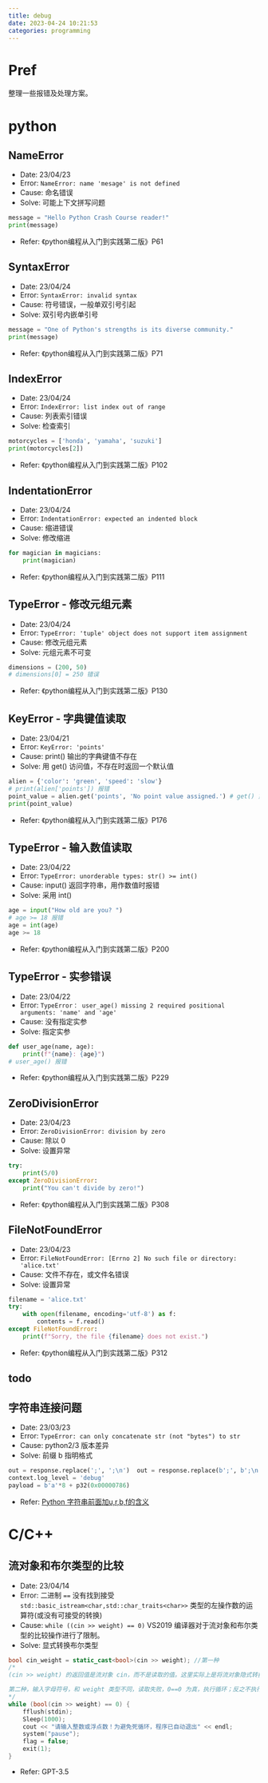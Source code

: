 ```yaml
---
title: debug
date: 2023-04-24 10:21:53
categories: programming
---
```

# Pref

整理一些报错及处理方案。

# python

## NameError

- Date: 23/04/23
- Error:
`NameError: name 'mesage' is not defined`
- Cause: 命名错误
- Solve: 可能上下文拼写问题
```python
message = "Hello Python Crash Course reader!"
print(message)
```
- Refer:
《python编程从入门到实践第二版》P61

## SyntaxError

- Date: 23/04/24
- Error:
`SyntaxError: invalid syntax`
- Cause: 符号错误，一般单双引号引起
- Solve: 双引号内嵌单引号
```python
message = "One of Python's strengths is its diverse community."
print(message)
```
- Refer:
《python编程从入门到实践第二版》P71

## IndexError

- Date: 23/04/24
- Error:
`IndexError: list index out of range`
- Cause: 列表索引错误
- Solve: 检查索引
```python
motorcycles = ['honda', 'yamaha', 'suzuki']
print(motorcycles[2])
```
- Refer:
《python编程从入门到实践第二版》P102

## IndentationError

- Date: 23/04/24
- Error:
`IndentationError: expected an indented block`
- Cause: 缩进错误
- Solve: 修改缩进
```python
for magician in magicians:
    print(magician)
```
- Refer:
《python编程从入门到实践第二版》P111

## TypeError - 修改元组元素

- Date: 23/04/24
- Error:
`TypeError: 'tuple' object does not support item assignment`
- Cause: 修改元组元素
- Solve: 元组元素不可变
```python
dimensions = (200, 50)
# dimensions[0] = 250 错误
```
- Refer:
《python编程从入门到实践第二版》P130

## KeyError - 字典键值读取

- Date: 23/04/21
- Error:
`KeyError: 'points'`
- Cause: print() 输出的字典键值不存在
- Solve: 用 get() 访问值，不存在时返回一个默认值
```python
alien = {'color': 'green', 'speed': 'slow'}
# print(alien['points']) 报错
point_value = alien.get('points', 'No point value assigned.') # get() 第二个参数留空，默认返回 None
print(point_value)
```
- Refer:
《python编程从入门到实践第二版》P176

## TypeError - 输入数值读取

- Date: 23/04/22
- Error:
`TypeError: unorderable types: str() >= int()`
- Cause: input() 返回字符串，用作数值时报错
- Solve: 采用 int()
```python
age = input("How old are you? ")
# age >= 18 报错
age = int(age)
age >= 18
```
- Refer:
《python编程从入门到实践第二版》P200

## TypeError - 实参错误

- Date: 23/04/22
- Error:
`TypeError： user_age() missing 2 required positional arguments: 'name' and 'age'`
- Cause: 没有指定实参
- Solve: 指定实参
```python
def user_age(name, age):
    print(f"{name}: {age}")
# user_age() 报错
```
- Refer:
《python编程从入门到实践第二版》P229

## ZeroDivisionError

- Date: 23/04/23
- Error:
`ZeroDivisionError: division by zero`
- Cause: 除以 0
- Solve: 设置异常
```python
try:
    print(5/0)
except ZeroDivisionError:
    print("You can't divide by zero!")
```
- Refer:
《python编程从入门到实践第二版》P308

## FileNotFoundError

- Date: 23/04/23
- Error:
`FileNotFoundError: [Errno 2] No such file or directory: 'alice.txt'`
- Cause: 文件不存在，或文件名错误
- Solve: 设置异常
```python
filename = 'alice.txt'
try:
    with open(filename, encoding='utf-8') as f:
        contents = f.read()
except FileNotFoundError:
    print(f"Sorry, the file {filename} does not exist.")
```
- Refer:
《python编程从入门到实践第二版》P312







## todo

## 字符串连接问题

- Date: 23/03/23
- Error:
`TypeError: can only concatenate str (not "bytes") to str`
- Cause: python2/3 版本差异
- Solve: 前缀 b 指明格式
```python
out = response.replace(';', ';\n')  out = response.replace(b';', b';\n')
context.log_level = 'debug'
payload = b'a'*8 + p32(0x00000786)
```
- Refer:
[Python 字符串前面加u,r,b,f的含义](https://zhuanlan.zhihu.com/p/260185255#:~:text=b%22%20%22%E5%89%8D%E7%BC%80%E8%A1%A8%E7%A4%BA%EF%BC%9A%E5%90%8E%E9%9D%A2,%E5%8F%AA%E8%AE%A4bytes%20%E7%B1%BB%E5%9E%8B%E6%95%B0%E6%8D%AE%E3%80%82)

# C/C++

## 流对象和布尔类型的比较

- Date: 23/04/14
- Error:
二进制 `==` 没有找到接受 `std::basic_istream<char,std::char_traits<char>>` 类型的左操作数的运算符(或没有可接受的转换)
- Cause: `while ((cin >> weight) == 0)` VS2019 编译器对于流对象和布尔类型的比较操作进行了限制。
- Solve: 显式转换布尔类型
```cpp
bool cin_weight = static_cast<bool>(cin >> weight); //第一种
/*
(cin >> weight) 的返回值是流对象 cin，而不是读取的值。这里实际上是将流对象隐式转换为布尔类型，若不需要处理读取操作失败的情况，可直接使用 while (cin >> weight) 来循环读取输入。

第二种，输入字母符号，和 weight 类型不同，读取失败，0==0 为真，执行循环；反之不执行。
*/
while (bool(cin >> weight) == 0) {
	fflush(stdin);
	Sleep(1000);
	cout << "请输入整数或浮点数！为避免死循环，程序已自动退出" << endl;
	system("pause");
	flag = false;
	exit(1);
}
```
- Refer:
GPT-3.5



